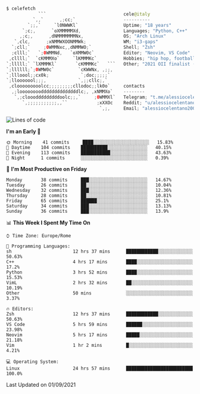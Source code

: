 ```kotlin
$ celefetch
            ```                             cele@italy
          `,,`      ,;cc;`                  ----------
        `;;,`     `l0NWWKl`                 Uptime; "18 years"
      `;c;,      `oXMMMMMXd,                Languages; "Python, C++"
     ,;c;,      ,dNMMMMMMMNx,               OS; "Arch Linux"
   `,clc,      ;xNMMWXOONMMWk;              WM; "i3-gaps"
  `;cll;`     ;0WMMNxc,,dNMMWO;`            Shell; "Zsh"
  ;clll;`   `;0WMMNd,   `oXMMW0c`           Editor; "Neovim, VS Code"
 ,cllll;`  `cKMMMXo`     `lKMMMKc`          Hobbies; "hip hop, football, gaming"
`;lllll;` `lXMMMKl`       `cKMMMKc`   ```   Other; "2021 OII finalist (Olimpiadi Italiane di Informatica)"
`;llllll;`;0WMW0c`         `cKWWNx, ,;;,    
`;llloool;;cx0k;            `;doc;;;;;`     
`;llooooool;;;,            `,;;cllc;,`      
 ,clooooooooolcc;;;;;;;;;cllodoc;;lk0o`     contacts
  ,;looooooooddddddddddddddlc;, ,xNMMXo`    --------
   `,;clooodddddddddoolc;;,`     ;0WMMXl`   Telegram; "t.me/alessiocelentano"
      `,;;;;;;;;;;;,,``           ;xXXOc    Reddit; "u/alessiocelentano"
                                   `,;,     Email; "alessiocelentano2003@gmail.com"
```                                 
<!--START_SECTION:waka-->
![Lines of code](https://img.shields.io/badge/From%20Hello%20World%20I%27ve%20Written-1.5%20million%20lines%20of%20code-blue)

**I'm an Early 🐤** 

```text
🌞 Morning    41 commits     ████░░░░░░░░░░░░░░░░░░░░░   15.83% 
🌆 Daytime    104 commits    ██████████░░░░░░░░░░░░░░░   40.15% 
🌃 Evening    113 commits    ███████████░░░░░░░░░░░░░░   43.63% 
🌙 Night      1 commits      ░░░░░░░░░░░░░░░░░░░░░░░░░   0.39%

```
📅 **I'm Most Productive on Friday** 

```text
Monday       38 commits     ███░░░░░░░░░░░░░░░░░░░░░░   14.67% 
Tuesday      26 commits     ██░░░░░░░░░░░░░░░░░░░░░░░   10.04% 
Wednesday    32 commits     ███░░░░░░░░░░░░░░░░░░░░░░   12.36% 
Thursday     28 commits     ██░░░░░░░░░░░░░░░░░░░░░░░   10.81% 
Friday       65 commits     ██████░░░░░░░░░░░░░░░░░░░   25.1% 
Saturday     34 commits     ███░░░░░░░░░░░░░░░░░░░░░░   13.13% 
Sunday       36 commits     ███░░░░░░░░░░░░░░░░░░░░░░   13.9%

```


📊 **This Week I Spent My Time On** 

```text
⌚︎ Time Zone: Europe/Rome

💬 Programming Languages: 
sh                       12 hrs 37 mins      ████████████░░░░░░░░░░░░░   50.63% 
C++                      4 hrs 17 mins       ████░░░░░░░░░░░░░░░░░░░░░   17.2% 
Python                   3 hrs 52 mins       ████░░░░░░░░░░░░░░░░░░░░░   15.53% 
VimL                     2 hrs 32 mins       ██░░░░░░░░░░░░░░░░░░░░░░░   10.19% 
Other                    50 mins             ░░░░░░░░░░░░░░░░░░░░░░░░░   3.37%

🔥 Editors: 
Zsh                      12 hrs 37 mins      ████████████░░░░░░░░░░░░░   50.63% 
VS Code                  5 hrs 59 mins       ██████░░░░░░░░░░░░░░░░░░░   23.98% 
Neovim                   5 hrs 17 mins       █████░░░░░░░░░░░░░░░░░░░░   21.18% 
Vim                      1 hr 2 mins         █░░░░░░░░░░░░░░░░░░░░░░░░   4.21%

💻 Operating System: 
Linux                    24 hrs 57 mins      █████████████████████████   100.0%

```


 Last Updated on 01/09/2021
<!--END_SECTION:waka-->
